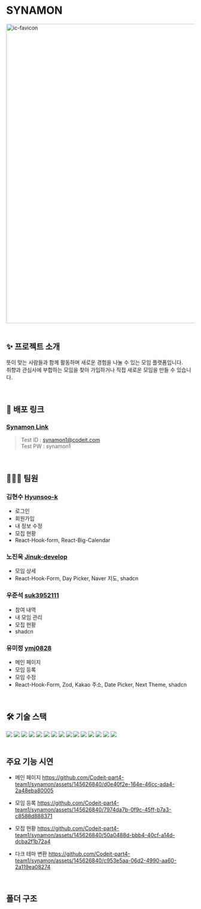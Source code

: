 # SYNAMON
<img width="800" alt="ic-favicon" src="https://github.com/Codeit-part4-team1/synamon/assets/96277798/bf55af1c-65c8-454a-8555-2969e1ab6026">

<br>
<br>

## ✨ 프로젝트 소개
뜻이 맞는 사람들과 함께 활동하며 새로운 경험을 나눌 수 있는 모임 플랫폼입니다.<br>
취향과 관심사에 부합하는 모임을 찾아 가입하거나 직접 새로운 모임을 만들 수 있습니다.

<br>

## 🔗 배포 링크
### [Synamon Link](https://synamon.vercel.app/)
> Test ID : synamon1@codeit.com<br>
> Test PW : synamon1

<br>

## :people_holding_hands: 팀원

### 김현수 [Hyunsoo-k](https://github.com/Hyunsoo-k)
- 로그인
- 회원가입
- 내 정보 수정
- 모집 현황
- React-Hook-form, React-Big-Calendar

### 노진욱 [Jinuk-develop](https://github.com/Jinuk-develop)
- 모임 상세
- React-Hook-Form, Day Picker, Naver 지도, shadcn

### 우준석 [suk3952111](https://github.com/suk3952111)
- 참여 내역
- 내 모임 관리
- 모집 현황
- shadcn

### 유미정 [ymj0828](https://github.com/ymj0828)
- 메인 페이지
- 모임 등록
- 모임 수정
- React-Hook-Form, Zod, Kakao 주소, Date Picker, Next Theme, shadcn

<br>

## 🛠️ 기술 스택
<div style="text-align: left;" "text-align: left;">
  <img src="https://img.shields.io/badge/next.js-000000?style=for-the-badge&logo=Next.js&logoColor=white">
  <img src="https://img.shields.io/badge/typescript-3178c6?style=for-the-badge&logo=Typescript&logoColor=white"/>
  <img src="https://img.shields.io/badge/eslint-4B32C3?style=for-the-badge&logo=eslint&logoColor=white">
  <img src="https://img.shields.io/badge/prettier-F7B93E?style=for-the-badge&logo=prettier&logoColor=white">
  <img src="https://img.shields.io/badge/tailwind CSS-06B6D4?style=for-the-badge&logo=Tailwind CSS&logoColor=white"/>
  <img src="https://img.shields.io/badge/reactquery-FF4154?style=for-the-badge&logo=reactquery&logoColor=white">
  <img src="https://img.shields.io/badge/axios-5A29E4?style=for-the-badge&logo=axios&logoColor=white">
  <img src="https://img.shields.io/badge/reacthookform-EC5990?style=for-the-badge&logo=reacthookform&logoColor=white">
  <img src="https://img.shields.io/badge/zod-3E67B1?style=for-the-badge&logo=Zod&logoColor=white">
  <img src="https://img.shields.io/badge/shadcn/ui-000000?style=for-the-badge&logo=shadcn/ui&logoColor=white">
  <img src="https://img.shields.io/badge/navermap-03C75A?style=for-the-badge&logo=Naver&logoColor=white">
  <img src="https://img.shields.io/badge/kakaopostcode-FFCD00?style=for-the-badge&logo=KakaoTalk&logoColor=white">
  <img src="https://img.shields.io/badge/datepicker-216BA5?style=for-the-badge&logo=&logoColor=white">
  <img src="https://img.shields.io/badge/Git-F05032?style=for-the-badge&logo=Git&logoColor=white">
  <img src="https://img.shields.io/badge/GitHub-181717?style=for-the-badge&logo=GitHub&logoColor=white">
</div>

<br>

##  주요 기능 시연

- 메인 페이지
https://github.com/Codeit-part4-team1/synamon/assets/145626840/d0e40f2e-164e-46cc-ada4-2a48eba80005

- 모임 등록
https://github.com/Codeit-part4-team1/synamon/assets/145626840/7974da7b-0f9c-45ff-b7a3-c8588d888371

- 모집 현황
https://github.com/Codeit-part4-team1/synamon/assets/145626840/50a0488d-bbb4-40cf-a14d-dcba2f1b72a4

- 다크 테마 변환
https://github.com/Codeit-part4-team1/synamon/assets/145626840/c953e5aa-06d2-4990-aa60-2a119ea08274

<br>

##  폴더 구조

